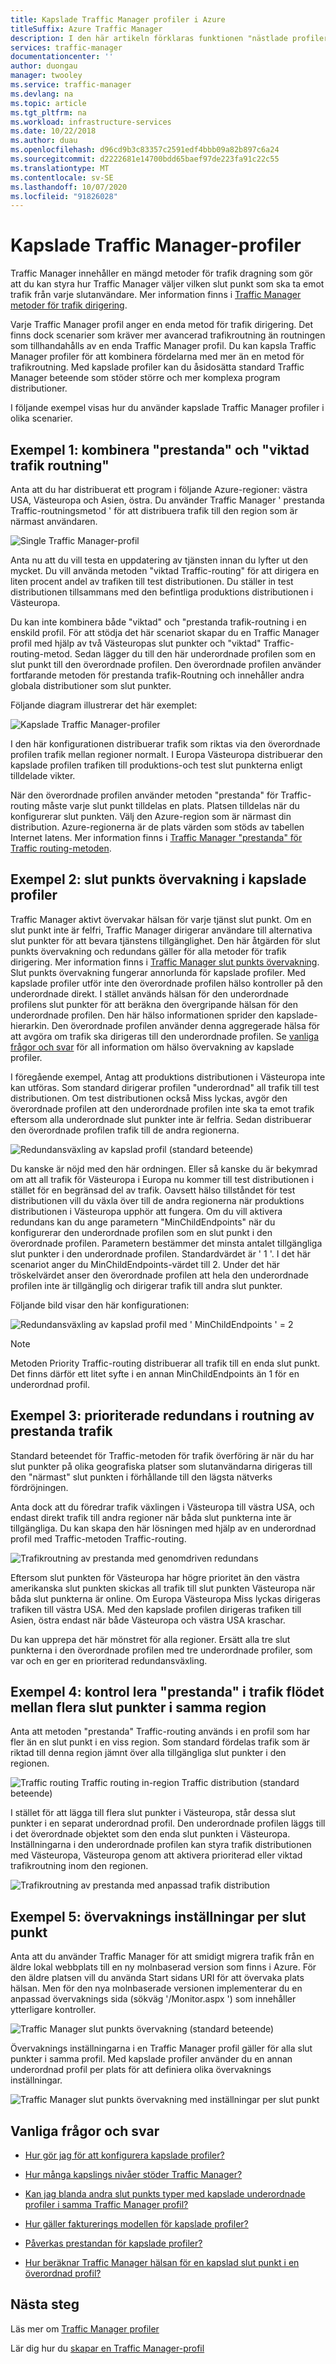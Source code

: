 ```yaml
---
title: Kapslade Traffic Manager profiler i Azure
titleSuffix: Azure Traffic Manager
description: I den här artikeln förklaras funktionen "nästlade profiler" i Azure Traffic Manager
services: traffic-manager
documentationcenter: ''
author: duongau
manager: twooley
ms.service: traffic-manager
ms.devlang: na
ms.topic: article
ms.tgt_pltfrm: na
ms.workload: infrastructure-services
ms.date: 10/22/2018
ms.author: duau
ms.openlocfilehash: d96cd9b3c83357c2591edf4bbb09a82b897c6a24
ms.sourcegitcommit: d2222681e14700bdd65baef97de223fa91c22c55
ms.translationtype: MT
ms.contentlocale: sv-SE
ms.lasthandoff: 10/07/2020
ms.locfileid: "91826028"
---
```

# <a name="nested-traffic-manager-profiles"></a>Kapslade Traffic Manager-profiler

Traffic Manager innehåller en mängd metoder för trafik dragning som gör att du kan styra hur Traffic Manager väljer vilken slut punkt som ska ta emot trafik från varje slutanvändare. Mer information finns i [Traffic Manager metoder för trafik dirigering](traffic-manager-routing-methods.md).

Varje Traffic Manager profil anger en enda metod för trafik dirigering. Det finns dock scenarier som kräver mer avancerad trafikroutning än routningen som tillhandahålls av en enda Traffic Manager profil. Du kan kapsla Traffic Manager profiler för att kombinera fördelarna med mer än en metod för trafikroutning. Med kapslade profiler kan du åsidosätta standard Traffic Manager beteende som stöder större och mer komplexa program distributioner.

I följande exempel visas hur du använder kapslade Traffic Manager profiler i olika scenarier.

## <a name="example-1-combining-performance-and-weighted-traffic-routing"></a>Exempel 1: kombinera "prestanda" och "viktad trafik routning"

Anta att du har distribuerat ett program i följande Azure-regioner: västra USA, Västeuropa och Asien, östra. Du använder Traffic Manager ' prestanda Traffic-routningsmetod ' för att distribuera trafik till den region som är närmast användaren.

![Single Traffic Manager-profil][4]

Anta nu att du vill testa en uppdatering av tjänsten innan du lyfter ut den mycket. Du vill använda metoden "viktad Traffic-routing" för att dirigera en liten procent andel av trafiken till test distributionen. Du ställer in test distributionen tillsammans med den befintliga produktions distributionen i Västeuropa.

Du kan inte kombinera både "viktad" och "prestanda trafik-routning i en enskild profil. För att stödja det här scenariot skapar du en Traffic Manager profil med hjälp av två Västeuropas slut punkter och "viktad" Traffic-routing-metod. Sedan lägger du till den här underordnade profilen som en slut punkt till den överordnade profilen. Den överordnade profilen använder fortfarande metoden för prestanda trafik-Routning och innehåller andra globala distributioner som slut punkter.

Följande diagram illustrerar det här exemplet:

![Kapslade Traffic Manager-profiler][2]

I den här konfigurationen distribuerar trafik som riktas via den överordnade profilen trafik mellan regioner normalt. I Europa Västeuropa distribuerar den kapslade profilen trafiken till produktions-och test slut punkterna enligt tilldelade vikter.

När den överordnade profilen använder metoden "prestanda" för Traffic-routing måste varje slut punkt tilldelas en plats. Platsen tilldelas när du konfigurerar slut punkten. Välj den Azure-region som är närmast din distribution. Azure-regionerna är de plats värden som stöds av tabellen Internet latens. Mer information finns i [Traffic Manager "prestanda" för Traffic routing-metoden](traffic-manager-routing-methods.md#performance).

## <a name="example-2-endpoint-monitoring-in-nested-profiles"></a>Exempel 2: slut punkts övervakning i kapslade profiler

Traffic Manager aktivt övervakar hälsan för varje tjänst slut punkt. Om en slut punkt inte är felfri, Traffic Manager dirigerar användare till alternativa slut punkter för att bevara tjänstens tillgänglighet. Den här åtgärden för slut punkts övervakning och redundans gäller för alla metoder för trafik dirigering. Mer information finns i [Traffic Manager slut punkts övervakning](traffic-manager-monitoring.md). Slut punkts övervakning fungerar annorlunda för kapslade profiler. Med kapslade profiler utför inte den överordnade profilen hälso kontroller på den underordnade direkt. I stället används hälsan för den underordnade profilens slut punkter för att beräkna den övergripande hälsan för den underordnade profilen. Den här hälso informationen sprider den kapslade-hierarkin. Den överordnade profilen använder denna aggregerade hälsa för att avgöra om trafik ska dirigeras till den underordnade profilen. Se [vanliga frågor och svar](traffic-manager-FAQs.md#traffic-manager-nested-profiles) för all information om hälso övervakning av kapslade profiler.

I föregående exempel, Antag att produktions distributionen i Västeuropa inte kan utföras. Som standard dirigerar profilen "underordnad" all trafik till test distributionen. Om test distributionen också Miss lyckas, avgör den överordnade profilen att den underordnade profilen inte ska ta emot trafik eftersom alla underordnade slut punkter inte är felfria. Sedan distribuerar den överordnade profilen trafik till de andra regionerna.

![Redundansväxling av kapslad profil (standard beteende)][3]

Du kanske är nöjd med den här ordningen. Eller så kanske du är bekymrad om att all trafik för Västeuropa i Europa nu kommer till test distributionen i stället för en begränsad del av trafik. Oavsett hälso tillståndet för test distributionen vill du växla över till de andra regionerna när produktions distributionen i Västeuropa upphör att fungera. Om du vill aktivera redundans kan du ange parametern "MinChildEndpoints" när du konfigurerar den underordnade profilen som en slut punkt i den överordnade profilen. Parametern bestämmer det minsta antalet tillgängliga slut punkter i den underordnade profilen. Standardvärdet är ' 1 '. I det här scenariot anger du MinChildEndpoints-värdet till 2. Under det här tröskelvärdet anser den överordnade profilen att hela den underordnade profilen inte är tillgänglig och dirigerar trafik till andra slut punkter.

Följande bild visar den här konfigurationen:

![Redundansväxling av kapslad profil med ' MinChildEndpoints ' = 2][4]

> [!NOTE]
> Metoden Priority Traffic-routing distribuerar all trafik till en enda slut punkt. Det finns därför ett litet syfte i en annan MinChildEndpoints än 1 för en underordnad profil.

## <a name="example-3-prioritized-failover-regions-in-performance-traffic-routing"></a>Exempel 3: prioriterade redundans i routning av prestanda trafik

Standard beteendet för Traffic-metoden för trafik överföring är när du har slut punkter på olika geografiska platser som slutanvändarna dirigeras till den "närmast" slut punkten i förhållande till den lägsta nätverks fördröjningen.

Anta dock att du föredrar trafik växlingen i Västeuropa till västra USA, och endast direkt trafik till andra regioner när båda slut punkterna inte är tillgängliga. Du kan skapa den här lösningen med hjälp av en underordnad profil med Traffic-metoden Traffic-routing.

![Trafikroutning av prestanda med genomdriven redundans][6]

Eftersom slut punkten för Västeuropa har högre prioritet än den västra amerikanska slut punkten skickas all trafik till slut punkten Västeuropa när båda slut punkterna är online. Om Europa Västeuropa Miss lyckas dirigeras trafiken till västra USA. Med den kapslade profilen dirigeras trafiken till Asien, östra endast när både Västeuropa och västra USA kraschar.

Du kan upprepa det här mönstret för alla regioner. Ersätt alla tre slut punkterna i den överordnade profilen med tre underordnade profiler, som var och en ger en prioriterad redundansväxling.

## <a name="example-4-controlling-performance-traffic-routing-between-multiple-endpoints-in-the-same-region"></a>Exempel 4: kontrol lera "prestanda" i trafik flödet mellan flera slut punkter i samma region

Anta att metoden "prestanda" Traffic-routing används i en profil som har fler än en slut punkt i en viss region. Som standard fördelas trafik som är riktad till denna region jämnt över alla tillgängliga slut punkter i den regionen.

![Traffic routing Traffic routing in-region Traffic distribution (standard beteende)][7]

I stället för att lägga till flera slut punkter i Västeuropa, står dessa slut punkter i en separat underordnad profil. Den underordnade profilen läggs till i det överordnade objektet som den enda slut punkten i Västeuropa. Inställningarna i den underordnade profilen kan styra trafik distributionen med Västeuropa, Västeuropa genom att aktivera prioriterad eller viktad trafikroutning inom den regionen.

![Trafikroutning av prestanda med anpassad trafik distribution][8]

## <a name="example-5-per-endpoint-monitoring-settings"></a>Exempel 5: övervaknings inställningar per slut punkt

Anta att du använder Traffic Manager för att smidigt migrera trafik från en äldre lokal webbplats till en ny molnbaserad version som finns i Azure. För den äldre platsen vill du använda Start sidans URI för att övervaka plats hälsan. Men för den nya molnbaserade versionen implementerar du en anpassad övervaknings sida (sökväg '/Monitor.aspx ') som innehåller ytterligare kontroller.

![Traffic Manager slut punkts övervakning (standard beteende)][9]

Övervaknings inställningarna i en Traffic Manager profil gäller för alla slut punkter i samma profil. Med kapslade profiler använder du en annan underordnad profil per plats för att definiera olika övervaknings inställningar.

![Traffic Manager slut punkts övervakning med inställningar per slut punkt][10]

## <a name="faqs"></a>Vanliga frågor och svar

* [Hur gör jag för att konfigurera kapslade profiler?](https://docs.microsoft.com/azure/traffic-manager/traffic-manager-faqs#traffic-manager-nested-profiles)

* [Hur många kapslings nivåer stöder Traffic Manager?](https://docs.microsoft.com/azure/traffic-manager/traffic-manager-faqs#how-many-layers-of-nesting-does-traffic-manger-support)

* [Kan jag blanda andra slut punkts typer med kapslade underordnade profiler i samma Traffic Manager profil?](https://docs.microsoft.com/azure/traffic-manager/traffic-manager-faqs#can-i-mix-other-endpoint-types-with-nested-child-profiles-in-the-same-traffic-manager-profile)

* [Hur gäller fakturerings modellen för kapslade profiler?](https://docs.microsoft.com/azure/traffic-manager/traffic-manager-faqs#how-does-the-billing-model-apply-for-nested-profiles)

* [Påverkas prestandan för kapslade profiler?](https://docs.microsoft.com/azure/traffic-manager/traffic-manager-faqs#is-there-a-performance-impact-for-nested-profiles)

* [Hur beräknar Traffic Manager hälsan för en kapslad slut punkt i en överordnad profil?](https://docs.microsoft.com/azure/traffic-manager/traffic-manager-faqs#how-does-traffic-manager-compute-the-health-of-a-nested-endpoint-in-a-parent-profile)

## <a name="next-steps"></a>Nästa steg

Läs mer om [Traffic Manager profiler](traffic-manager-overview.md)

Lär dig hur du [skapar en Traffic Manager-profil](traffic-manager-create-profile.md)

<!--Image references-->
[1]: ./media/traffic-manager-nested-profiles/figure-1.png
[2]: ./media/traffic-manager-nested-profiles/figure-2.png
[3]: ./media/traffic-manager-nested-profiles/figure-3.png
[4]: ./media/traffic-manager-nested-profiles/figure-4.png
[5]: ./media/traffic-manager-nested-profiles/figure-5.png
[6]: ./media/traffic-manager-nested-profiles/figure-6.png
[7]: ./media/traffic-manager-nested-profiles/figure-7.png
[8]: ./media/traffic-manager-nested-profiles/figure-8.png
[9]: ./media/traffic-manager-nested-profiles/figure-9.png
[10]: ./media/traffic-manager-nested-profiles/figure-10.png
